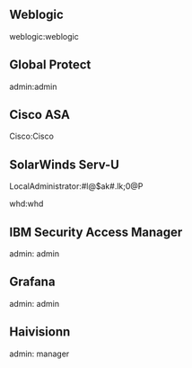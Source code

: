 ## Weblogic
weblogic:weblogic

## Global Protect
admin:admin

## Cisco ASA
Cisco:Cisco

## SolarWinds Serv-U
LocalAdministrator:#l@$ak#.lk;0@P

whd:whd

## IBM Security Access Manager
admin: admin

## Grafana
admin: admin

## Haivisionn
admin: manager
